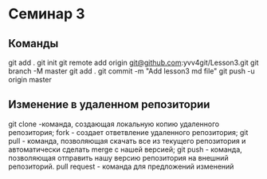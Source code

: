 # Семинар 3



## Команды
git add .
git init
git remote add origin git@github.com:yvv4git/Lesson3.git
git branch -M master
git add .
git commit -m "Add lesson3 md file"
git push -u origin master

## Изменение в удаленном репозитории
git clone -команда, создающая локальную копию удаленного репозитория;
fork - создает ответвление удаленного репозитория;
git pull - команда, позволяющая скачать все из текущего репозитория и автоматически сделать merge с нашей версией;
git push - команда, позволяющая отправить нашу версию репозитория на внешний репозиторий.
pull request - команда для предложений изменений